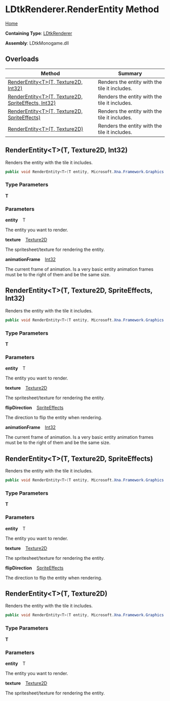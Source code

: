 # LDtkRenderer\.RenderEntity Method

[Home](../../../../README.md)

**Containing Type**: [LDtkRenderer](../README.md)

**Assembly**: LDtkMonogame\.dll

## Overloads

| Method | Summary |
| ------ | ------- |
| [RenderEntity\<T\>(T, Texture2D, Int32)](#1464074736) |  Renders the entity with the tile it includes\.  |
| [RenderEntity\<T\>(T, Texture2D, SpriteEffects, Int32)](#122675233) |  Renders the entity with the tile it includes\.  |
| [RenderEntity\<T\>(T, Texture2D, SpriteEffects)](#186185740) |  Renders the entity with the tile it includes\.  |
| [RenderEntity\<T\>(T, Texture2D)](#2638496844) |  Renders the entity with the tile it includes\.  |

<a id="1464074736"></a>

## RenderEntity\<T\>\(T, Texture2D, Int32\) 

  
 Renders the entity with the tile it includes\. 

```csharp
public void RenderEntity<T>(T entity, Microsoft.Xna.Framework.Graphics.Texture2D texture, int animationFrame) where T : LDtk.ILDtkEntity
```

### Type Parameters

**T**

### Parameters

**entity** &ensp; T

The entity you want to render\.

**texture** &ensp; [Texture2D](https://docs.microsoft.com/en-us/dotnet/api/microsoft.xna.framework.graphics.texture2d)

The spritesheet/texture for rendering the entity\.

**animationFrame** &ensp; [Int32](https://docs.microsoft.com/en-us/dotnet/api/system.int32)

The current frame of animation\. Is a very basic entity animation frames must be to the right of them and be the same size\.<a id="122675233"></a>

## RenderEntity\<T\>\(T, Texture2D, SpriteEffects, Int32\) 

  
 Renders the entity with the tile it includes\. 

```csharp
public void RenderEntity<T>(T entity, Microsoft.Xna.Framework.Graphics.Texture2D texture, Microsoft.Xna.Framework.Graphics.SpriteEffects flipDirection, int animationFrame) where T : LDtk.ILDtkEntity
```

### Type Parameters

**T**

### Parameters

**entity** &ensp; T

The entity you want to render\.

**texture** &ensp; [Texture2D](https://docs.microsoft.com/en-us/dotnet/api/microsoft.xna.framework.graphics.texture2d)

The spritesheet/texture for rendering the entity\.

**flipDirection** &ensp; [SpriteEffects](https://docs.microsoft.com/en-us/dotnet/api/microsoft.xna.framework.graphics.spriteeffects)

The direction to flip the entity when rendering\.

**animationFrame** &ensp; [Int32](https://docs.microsoft.com/en-us/dotnet/api/system.int32)

The current frame of animation\. Is a very basic entity animation frames must be to the right of them and be the same size\.<a id="186185740"></a>

## RenderEntity\<T\>\(T, Texture2D, SpriteEffects\) 

  
 Renders the entity with the tile it includes\. 

```csharp
public void RenderEntity<T>(T entity, Microsoft.Xna.Framework.Graphics.Texture2D texture, Microsoft.Xna.Framework.Graphics.SpriteEffects flipDirection) where T : LDtk.ILDtkEntity
```

### Type Parameters

**T**

### Parameters

**entity** &ensp; T

The entity you want to render\.

**texture** &ensp; [Texture2D](https://docs.microsoft.com/en-us/dotnet/api/microsoft.xna.framework.graphics.texture2d)

The spritesheet/texture for rendering the entity\.

**flipDirection** &ensp; [SpriteEffects](https://docs.microsoft.com/en-us/dotnet/api/microsoft.xna.framework.graphics.spriteeffects)

The direction to flip the entity when rendering\.<a id="2638496844"></a>

## RenderEntity\<T\>\(T, Texture2D\) 

  
 Renders the entity with the tile it includes\. 

```csharp
public void RenderEntity<T>(T entity, Microsoft.Xna.Framework.Graphics.Texture2D texture) where T : LDtk.ILDtkEntity
```

### Type Parameters

**T**

### Parameters

**entity** &ensp; T

The entity you want to render\.

**texture** &ensp; [Texture2D](https://docs.microsoft.com/en-us/dotnet/api/microsoft.xna.framework.graphics.texture2d)

The spritesheet/texture for rendering the entity\.